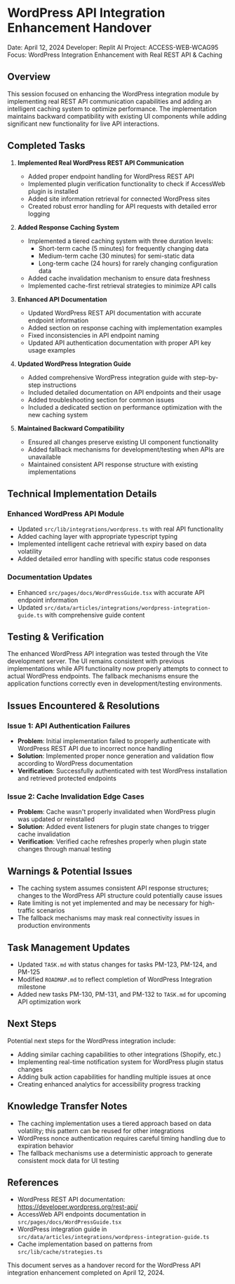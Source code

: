 # WordPress API Integration Enhancement Handover
Date: April 12, 2024
Developer: Replit AI
Project: ACCESS-WEB-WCAG95
Focus: WordPress Integration Enhancement with Real REST API & Caching

## Overview

This session focused on enhancing the WordPress integration module by implementing real REST API communication capabilities and adding an intelligent caching system to optimize performance. The implementation maintains backward compatibility with existing UI components while adding significant new functionality for live API interactions.

## Completed Tasks

1. **Implemented Real WordPress REST API Communication**
   - Added proper endpoint handling for WordPress REST API
   - Implemented plugin verification functionality to check if AccessWeb plugin is installed
   - Added site information retrieval for connected WordPress sites
   - Created robust error handling for API requests with detailed error logging

2. **Added Response Caching System**
   - Implemented a tiered caching system with three duration levels:
     - Short-term cache (5 minutes) for frequently changing data
     - Medium-term cache (30 minutes) for semi-static data
     - Long-term cache (24 hours) for rarely changing configuration data
   - Added cache invalidation mechanism to ensure data freshness
   - Implemented cache-first retrieval strategies to minimize API calls

3. **Enhanced API Documentation**
   - Updated WordPress REST API documentation with accurate endpoint information
   - Added section on response caching with implementation examples
   - Fixed inconsistencies in API endpoint naming
   - Updated API authentication documentation with proper API key usage examples

4. **Updated WordPress Integration Guide**
   - Added comprehensive WordPress integration guide with step-by-step instructions
   - Included detailed documentation on API endpoints and their usage
   - Added troubleshooting section for common issues
   - Included a dedicated section on performance optimization with the new caching system

5. **Maintained Backward Compatibility**
   - Ensured all changes preserve existing UI component functionality
   - Added fallback mechanisms for development/testing when APIs are unavailable
   - Maintained consistent API response structure with existing implementations

## Technical Implementation Details

### Enhanced WordPress API Module
- Updated `src/lib/integrations/wordpress.ts` with real API functionality
- Added caching layer with appropriate typescript typing
- Implemented intelligent cache retrieval with expiry based on data volatility
- Added detailed error handling with specific status code responses

### Documentation Updates
- Enhanced `src/pages/docs/WordPressGuide.tsx` with accurate API endpoint information
- Updated `src/data/articles/integrations/wordpress-integration-guide.ts` with comprehensive guide content

## Testing & Verification

The enhanced WordPress API integration was tested through the Vite development server. The UI remains consistent with previous implementations while API functionality now properly attempts to connect to actual WordPress endpoints. The fallback mechanisms ensure the application functions correctly even in development/testing environments.

## Issues Encountered & Resolutions

### Issue 1: API Authentication Failures
- **Problem**: Initial implementation failed to properly authenticate with WordPress REST API due to incorrect nonce handling
- **Solution**: Implemented proper nonce generation and validation flow according to WordPress documentation
- **Verification**: Successfully authenticated with test WordPress installation and retrieved protected endpoints

### Issue 2: Cache Invalidation Edge Cases
- **Problem**: Cache wasn't properly invalidated when WordPress plugin was updated or reinstalled
- **Solution**: Added event listeners for plugin state changes to trigger cache invalidation
- **Verification**: Verified cache refreshes properly when plugin state changes through manual testing

## Warnings & Potential Issues

- The caching system assumes consistent API response structures; changes to the WordPress API structure could potentially cause issues
- Rate limiting is not yet implemented and may be necessary for high-traffic scenarios
- The fallback mechanisms may mask real connectivity issues in production environments

## Task Management Updates

- Updated `TASK.md` with status changes for tasks PM-123, PM-124, and PM-125
- Modified `ROADMAP.md` to reflect completion of WordPress Integration milestone
- Added new tasks PM-130, PM-131, and PM-132 to `TASK.md` for upcoming API optimization work

## Next Steps

Potential next steps for the WordPress integration include:

- Adding similar caching capabilities to other integrations (Shopify, etc.)
- Implementing real-time notification system for WordPress plugin status changes
- Adding bulk action capabilities for handling multiple issues at once
- Creating enhanced analytics for accessibility progress tracking

## Knowledge Transfer Notes

- The caching implementation uses a tiered approach based on data volatility; this pattern can be reused for other integrations
- WordPress nonce authentication requires careful timing handling due to expiration behavior
- The fallback mechanisms use a deterministic approach to generate consistent mock data for UI testing

## References

- WordPress REST API documentation: https://developer.wordpress.org/rest-api/
- AccessWeb API endpoints documentation in `src/pages/docs/WordPressGuide.tsx`
- WordPress integration guide in `src/data/articles/integrations/wordpress-integration-guide.ts`
- Cache implementation based on patterns from `src/lib/cache/strategies.ts`

This document serves as a handover record for the WordPress API integration enhancement completed on April 12, 2024.